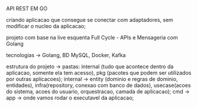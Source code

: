 API REST EM GO

criando aplicacao que consegue se conectar com adaptadores, sem modificar o nucleo da aplicacao;

projeto com base na live esquenta Full Cycle - APIs e Mensageria com Golang

tecnologias -> Golang, BD MySQL, Docker, Kafka

estrutura do projeto -> pastas: internal (tudo que acontece dentro da aplicacao, somente ela tem acesso), pkg (pacotes que podem ser utilizados por outras aplicacoes);
 internal -> entity (dominio e regras de dominio, entidades), infra(repository, conexao com banco de dados), usecase(acoes do sistema, acoes do usuario, orquestracao, camada de aplicacao);
cmd -> app -> onde vamos rodar o executavel da aplicacao;



